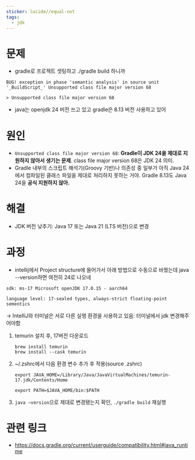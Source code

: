 ```yaml
---
sticker: lucide//equal-not
tags:
  - jdk
---
```

# 문제
- gradle로 프로젝트 셋팅하고 ./gradle build 하니까
```
BUG! exception in phase 'semantic analysis' in source unit '_BuildScript_' Unsupported class file major version 68

> Unsupported class file major version 68
```
- java는 openjdk 24 버전 쓰고 있고 gradle은 8.13 버전 사용하고 있어

# 원인
- `Unsupported class file major version 68`: **Gradle이 JDK 24을 제대로 지원하지 않아서 생기는 문제**. class file major version 68은 JDK 24 의미.
- Gradle 내부의 스크립트 해석기(Groovy 기반)나 의존성 중 일부가 아직 Java 24에서 컴파일된 클래스 파일을 제대로 처리하지 못하는 거야. Gradle 8.13도 Java 24을 **공식 지원하지 않아.**

# 해결
- JDK 버전 낮추기: Java 17 또는 Java 21 (LTS 버전)으로 변경

# 과정
- intellij에서 Project structure에 들어가서 아래 방법으로 수동으로 바꿨는데 java --version하면 여전히 24로 나오네
```
sdk: ms-17 Microsoft openJDK 17.0.15 - aarch64

language level: 17-sealed types, always-strict floating-point sementics
```

→ IntelliJ와 터미널은 서로 다른 실행 환경을 사용하고 있음: 터미널에서 jdk 변경해주어야함

1. temurin 설치 후, 17버전 다운로드
	```
	brew install temurin
	brew install --cask temurin
    ```
2. ~/.zshrc에서 다음 환경 변수 추가 후 적용(source .zshrc)
	```
	export JAVA_HOME=/Library/Java/JavaVirtualMachines/temurin-17.jdk/Contents/Home
	
	export PATH=$JAVA_HOME/bin:$PATH
	```
3. `java –version`으로 제대로 변경됐는지 확인, `./gradle build` 재실행

# 관련 링크
- https://docs.gradle.org/current/userguide/compatibility.html#java_runtime